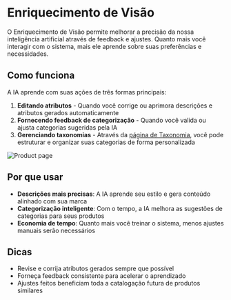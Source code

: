 # Enriquecimento de Visão

O Enriquecimento de Visão permite melhorar a precisão da nossa inteligência artificial através de feedback e ajustes. Quanto mais você interagir com o sistema, mais ele aprende sobre suas preferências e necessidades.

## Como funciona

A IA aprende com suas ações de três formas principais:

1. **Editando atributos** - Quando você corrige ou aprimora descrições e atributos gerados automaticamente
2. **Fornecendo feedback de categorização** - Quando você valida ou ajusta categorias sugeridas pela IA
3. **Gerenciando taxonomias** - Através da [página de Taxonomia](../taxonomy/), você pode estruturar e organizar suas categorias de forma personalizada

![Product page](/img/tela1-vision-enrichment.png)

## Por que usar

- **Descrições mais precisas**: A IA aprende seu estilo e gera conteúdo alinhado com sua marca
- **Categorização inteligente**: Com o tempo, a IA melhora as sugestões de categorias para seus produtos
- **Economia de tempo**: Quanto mais você treinar o sistema, menos ajustes manuais serão necessários

## Dicas

- Revise e corrija atributos gerados sempre que possível
- Forneça feedback consistente para acelerar o aprendizado
- Ajustes feitos beneficiam toda a catalogação futura de produtos similares

